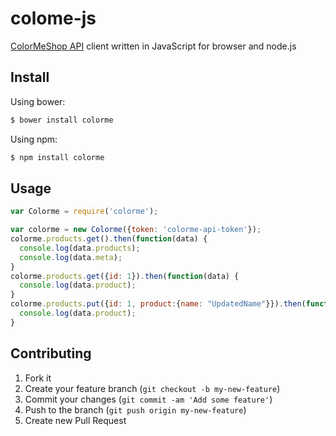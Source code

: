 # colome-js
[ColorMeShop API](http://shop-pro.jp/?mode=api) client written in JavaScript for browser and node.js

## Install
Using bower:

```sh
$ bower install colorme
```

Using npm:

```sh
$ npm install colorme
```

## Usage
```javascript
var Colorme = require('colorme');

var colorme = new Colorme({token: 'colorme-api-token'});
colorme.products.get().then(function(data) {
  console.log(data.products);
  console.log(data.meta);
}
colorme.products.get({id: 1}).then(function(data) {
  console.log(data.product);
}
colorme.products.put({id: 1, product:{name: "UpdatedName"}}).then(function(data) {
  console.log(data.product);
}
```

## Contributing

1. Fork it
2. Create your feature branch (`git checkout -b my-new-feature`)
3. Commit your changes (`git commit -am 'Add some feature'`)
4. Push to the branch (`git push origin my-new-feature`)
5. Create new Pull Request
